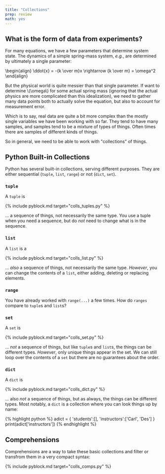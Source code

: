 ```yaml
---
title: "Collections"
prep: review
math: yes
---
```


## What is the form of data from experiments?

For many equations, we have a few parameters that determine system state.  The
dynamics of a simple spring-mass system, *e.g.*, are determined by ultimately
a single parameter:

\begin{align}
\ddot{x} = -{k \over m}x \rightarrow {k \over m} = \omega^2
\end{align}

But the physical world is quite messier than that single parameter.  If want to
determine \\(\omega\\) for some actual spring mass (ignoring that the actual
physics are more complicated than this idealization), we need to gather many
data points both to actually solve the equation, but also to account for
measurement error.

Which is to say, real data are quite a bit more complex than the mostly single
variables we have been working with so far.  They tend to have many samples, and
samples tend to be a mixture of types of things.  Often times there are samples
of different kinds of things.

So in general, we need to be able to work with \"collections\" of things.

## Python Built-in Collections

Python has several built-in collections, serving different purposes.  They are
either sequential (`tuple`, `list`, `range`) or not (`dict`, `set`).

### `tuple`

A `tuple` is

{% include pyblock.md target="colls_tuples.py" %}

\... a sequence of things, not necessarily the same type.  You use a tuple when
you need a sequence, but do *not* need to change what is in the sequence.

### `list`

A `list` is a

{% include pyblock.md target="colls_list.py" %}

\... *also* a sequence of things, not necessarily the same type.  *However*, you
can change the contents of a `list`, either adding, deleting or replacing elements.

### `range`

You have already worked with `range(...)` a few times.  How do `ranges` compare
to `tuple`s and `list`s?

### `set`

A `set` is

{% include pyblock.md target="colls_set.py" %}

\... *not* a sequence of things, but like `tuple`s and `list`s, the things can
be different types.  *However*, only unique things appear in the set.  We can
still loop over the contents of a `set` but there are no guarantees about the order.

### `dict`

A `dict` is

{% include pyblock.md target="colls_dict.py" %}

\... also *not* a sequence of things, but as always, the things can
be different types.  Most notably, a `dict` is a collection where you can look
things up by name:

{% highlight python %}
adict = { 'students':[], 'instructors':['Carl', 'Des'] }
print(adict['instructors'])
{% endhighlight %}

## Comprehensions

Comprehensions are a way to take these basic collections and filter or transfrom
them in a very compact syntax:

{% include pyblock.md target="colls_comps.py" %}
